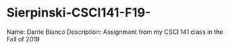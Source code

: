 # Sierpinski-CSCI141-F19-

Name: Dante Bianco
Description: Assignment from my CSCI 141 class in the Fall of 2019
